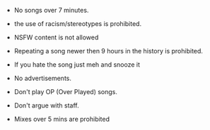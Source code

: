- No songs over 7 minutes.

- the use of racism/stereotypes is prohibited.

- NSFW content is not allowed 

- Repeating a song newer then 9 hours in the history is prohibited.

- If you hate the song just meh and snooze it

- No advertisements.

- Don't play OP (Over Played) songs.

- Don't argue with staff.

- Mixes over 5 mins are prohibited
